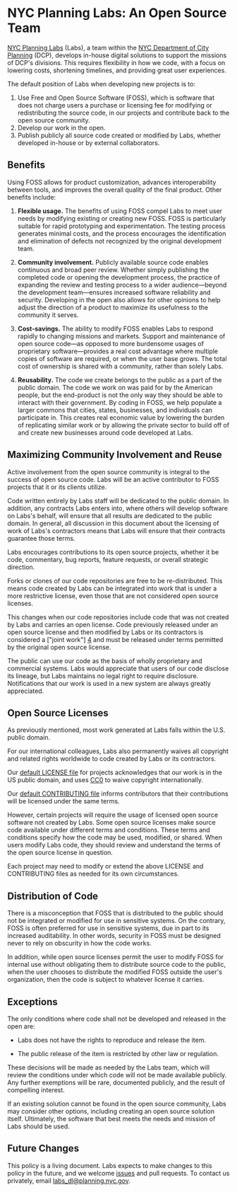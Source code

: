 # NYC Planning Labs: An Open Source Team

[NYC Planning Labs](https://planninglabs.nyc) (Labs), a team within the [NYC Department of City Planning](http://www.nyc.gov/planning) (DCP), develops in-house digital solutions to support the missions of DCP's divisions. This requires flexibility in how we code, with a focus on lowering costs, shortening timelines, and providing great user experiences.

The default position of Labs when developing new projects is to:

1. Use Free and Open Source Software (FOSS), which is software that does not charge users a purchase or licensing fee for modifying or redistributing the source code, in our projects and contribute back to the open source community.
2. Develop our work in the open.
3. Publish publicly all source code created or modified by Labs, whether developed in-house or by external collaborators.

## Benefits

Using FOSS allows for product customization, advances interoperability between tools, and improves the overall quality of the final product. Other benefits include:

1. **Flexible usage.** The benefits of using FOSS compel Labs to meet user needs by modifying existing or creating new FOSS. FOSS is particularly suitable for rapid prototyping and experimentation. The testing process generates minimal costs, and the process encourages the identification and elimination of defects not recognized by the original development team.

1. **Community involvement.** Publicly available source code enables continuous and broad peer review. Whether simply publishing the completed code or opening the development process, the practice of expanding the review and testing process to a wider audience&mdash;beyond the development team&mdash;ensures increased software reliability and security. Developing in the open also allows for other opinions to help adjust the direction of a product to maximize its usefulness to the community it serves.

1. **Cost-savings.** The ability to modify FOSS enables Labs to respond rapidly to changing missions and markets. Support and maintenance of open source code&mdash;as opposed to more burdensome usages of proprietary software&mdash;provides a real cost advantage where multiple copies of software are required, or when the user base grows. The total cost of ownership is shared with a community, rather than solely Labs.

1. **Reusability.** The code we create belongs to the public as a part of the public domain. The code we work on was paid for by the American people, but the end-product is not the only way they should be able to interact with their government. By coding in FOSS, we help populate a larger commons that cities, states, businesses, and individuals can participate in. This creates real economic value by lowering the burden of replicating similar work or by allowing the private sector to build off of and create new businesses around code developed at Labs.

## Maximizing Community Involvement and Reuse

Active involvement from the open source community is integral to the success of open source code. Labs will be an active contributor to FOSS projects that it or its clients utilize.

Code written entirely by Labs staff will be dedicated to the public domain. In addition, any contracts Labs enters into, where others will develop software on Labs's behalf, will ensure that all results are dedicated to the public domain. In general, all discussion in this document about the licensing of work of Labs's contractors means that Labs will ensure that their contracts guarantee those terms.

Labs encourages contributions to its open source projects, whether it be code, commentary, bug reports, feature requests, or overall strategic direction.

Forks or clones of our code repositories are free to be re-distributed. This means code created by Labs can be integrated into work that is under a more restrictive license, even those that are not considered open source licenses.

This changes when our code repositories include code that was not created by Labs and carries an open license. Code previously released under an open source license and then modified by Labs or its contractors is considered a ["joint work"] [4] and must be released under terms permitted by the original open source license.

  [4]: http://www.copyright.gov/title17/92chap1.html#101 "Joint Work"

The public can use our code as the basis of wholly proprietary and commercial systems. Labs would appreciate that users of our code disclose its lineage, but Labs maintains no legal right to require disclosure. Notifications that our work is used in a new system are always greatly appreciated.

## Open Source Licenses

As previously mentioned, most work generated at Labs falls within the U.S. public domain.

For our international colleagues, Labs also permanently waives all copyright and related rights worldwide to code created by Labs or its contractors.

Our [default LICENSE file](LICENSE.md) for projects acknowledges that our work is in the US public domain, and uses [CC0](https://creativecommons.org/publicdomain/zero/1.0/) to waive copyright internationally.

Our [default CONTRIBUTING file](CONTRIBUTING.md) informs contributors that their contributions will be licensed under the same terms.

However, certain projects will require the usage of licensed open source software not created by Labs. Some open source licenses make source code available under different terms and conditions. These terms and conditions specify how the code may be used, modified, or shared. When users modify Labs code, they should review and understand the terms of the open source license in question.

Each project may need to modify or extend the above LICENSE and CONTRIBUTING files as needed for its own circumstances.

## Distribution of Code

There is a misconception that FOSS that is distributed to the public should not be integrated or modified for use in sensitive systems. On the contrary, FOSS is often preferred for use in sensitive systems, due in part to its increased auditability. In other words, security in FOSS must be designed never to rely on obscurity in how the code works.

In addition, while open source licenses permit the user to modify FOSS for internal use without obligating them to distribute source code to the public, when the user chooses to distribute the modified FOSS outside the user's organization, then the code is subject to whatever license it carries.

## Exceptions

The only conditions where code shall not be developed and released in the open are:

* Labs does not have the rights to reproduce and release the item.

* The public release of the item is restricted by other law or regulation.

These decisions will be made as needed by the Labs team, which will review the conditions under which code will not be made available publicly. Any further exemptions will be rare, documented publicly, and the result of compelling interest.

If an existing solution cannot be found in the open source community, Labs may consider other options, including creating an open source solution itself. Ultimately, the software that best meets the needs and mission of Labs should be used.

## Future Changes

This policy is a living document. Labs expects to make changes to this policy in the future, and we welcome [issues](https://github.com/nycplanning/labs-open-source-policy/issues) and pull requests. To contact us privately, email <a href="mailto:labs_dl@planning.nyc.gov">labs_dl@planning.nyc.gov</a>.
